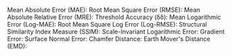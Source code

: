 Mean Absolute Error (MAE):
Root Mean Square Error (RMSE):
Mean Absolute Relative Error (MRE):
Threshold Accuracy (δδ):
Mean Logarithmic Error (Log-MAE):
Root Mean Square Log Error (Log-RMSE):
Structural Similarity Index Measure (SSIM):
Scale-Invariant Logarithmic Error:
Gradient Error:
Surface Normal Error:
Chamfer Distance:
Earth Mover's Distance (EMD):

